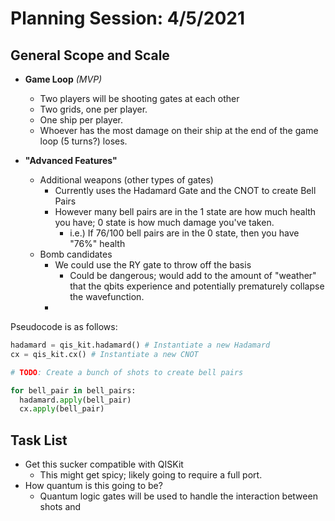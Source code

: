 # Planning Session: 4/5/2021

## General Scope and Scale

* **Game Loop** *(MVP)*
  * Two players will be shooting gates at each other
  * Two grids, one per player.
  * One ship per player.
  * Whoever has the most damage on their ship at the end of the game loop (5 turns?) loses.

* **"Advanced Features"**
  * Additional weapons (other types of gates)
    * Currently uses the Hadamard Gate and the CNOT to create Bell Pairs
    * However many bell pairs are in the 1 state are how much health you have; 0 state is how much damage you've taken.
      * i.e.) If 76/100 bell pairs are in the 0 state, then you have "76%" health
  * Bomb candidates
    * We could use the RY gate to throw off the basis
      * Could be dangerous; would add to the amount of "weather" that the qbits experience and potentially prematurely collapse the wavefunction.
    * 

Pseudocode is as follows:

```python
hadamard = qis_kit.hadamard() # Instantiate a new Hadamard
cx = qis_kit.cx() # Instantiate a new CNOT

# TODO: Create a bunch of shots to create bell pairs

for bell_pair in bell_pairs:
  hadamard.apply(bell_pair)
  cx.apply(bell_pair)

```

## Task List

* Get this sucker compatible with QISKit
  * This might get spicy; likely going to require a full port.
* How quantum is this going to be?
  * Quantum logic gates will be used to handle the interaction between shots and